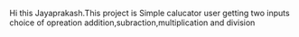 Hi this Jayaprakash.This project is Simple calucator user getting two inputs choice of opreation addition,subraction,multiplication and division 

